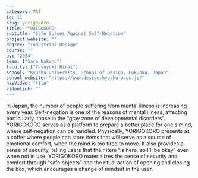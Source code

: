 ```yaml
---
category: MAT
id: 11
slug: yorigokoro
title: "YORIGOKORO"
subtitle: "Safe Spaces Against Self-Negation"
project_website: ""
degree: "Industrial Design"
course: ""
ay: "2024"
team: ["Sara Nakano"]
faculty: ["Yasuyuki Hirai"]
school: "Kyushu University, School of Design, Fukuoka, Japan"
school_website: "https://www.design.kyushu-u.ac.jp/"
hasVideo: "file"
videoLink: ""
---
```


In Japan, the number of people suffering from mental illness is increasing every year. Self-negation is one of the reasons of mental illness, affecting particularly, those in the “gray zone of developmental disorders”. YORIGOKORO serves as a platform to prepare a better place for one's mind, where self-negation can be handled. Physically, YORIGOKORO presents as a coffer where people can store items that will serve as a source of emotional comfort, when the mind is too tired to move. It also provides a sense of security, telling users that their item “is here, so I'll be okay” even when not in use. YORIGOKORO materializes the sense of security and comfort through “safe objects” and the ritual action of opening and closing the box, which encourages a change of mindset in the user.
